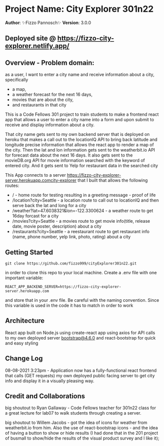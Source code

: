 # Project Name: City Explorer 301n22

**Author**: ✨Fizzo Pannosch✨
**Version**: 3.0.0

## Deployed site @ https://fizzo-city-explorer.netlify.app/

## Overview - Problem domain:

as a user,
I want to enter a city name
and receive information about a city, specifically

- a map,
- a weather forecast for the next 16 days,
- movies that are about the city,
- and restaurants in that city

This is a Code Fellows 301 project to train students to make a frontend react app that allows a user to enter a city name into a form and upon submit to receive and display information about a city.

That city name gets sent to my own backend server that is deployed on heroku that makes a call out to the locationIQ API to bring back latitude and longitude precise information that allows the react app to render a map of the city. Then the lat and lon information gets sent to the weatherbit.io API for forecast data about the next 16 days. It also gets sent to the movieDB.org API for movie information searched with the keyword of entered city. And it gets sent to Yelp for restaurant data in the searched city

This App connects to a server https://fizzo-city-explorer-server.herokuapp.comcity-explorer that I built that allows the following routes:

- / - home route for testing resulting in a greeting message - proof of life
- /location?city=Seattle - a location route to call out to locationIQ and then serve back the lat and long for a city
- /weather?lat=47.6038321&lon=-122.3300624 - a weather route to get 16day forcast for a city
- /movies?city=Seattle - a movies route to get movie info(title, release date, movie poster, description) about a city
- /restaurants?city=Seattle - a reestaurant route to get restaurant info (name, phone number, yelp link, photo, rating) about a city

<!-- Provide a high level overview of what this application is and why you are building it, beyond the fact that it's an assignment for this class. (i.e. What's your problem domain?) -->

## Getting Started

```
git clone https://github.com/fizzo999/cityExplorer301n22.git
```

in order to clone this repo to your local machine.
Create a .env file with one important variable:

```
REACT_APP_BACKEND_SERVER=https://fizzo-city-explorer-server.herokuapp.com
```

and store that in your .env file. Be careful with the naming convention. Since this variable is used in the code it has to match in order to work

<!-- What are the steps that a user must take in order to build this app on their own machine and get it running? -->

## Architecture

React app built on Node.js
using create-react app
using axios for API calls to my own deployed server
bootstrap@4.6.0 and react-bootstrap for quick and easy styling

<!-- Provide a detailed description of the application design. What technologies (languages, libraries, etc) you're using, and any other relevant design information. -->

## Change Log

<!-- Use this area to document the iterative changes made to your application as each feature is successfully implemented. Use time stamps. Here's an example: -->

08-08-2021 3:23pm - Application now has a fully-functional react frontend that calls (GET requests) my own deployed public facing server to get city info and display it in a visually pleasing way.

## Credit and Collaborations

big shoutout to Ryan Gallaway - Code Fellows teacher for 301n22 class for a great lecture for lab07 to walk students through creating a server.

big shoutout to Willem Jacobs - got the idea of icons for weather from weatherbit.io from him. Also the use of react-bootstrap icons - and the idea of having a button to show or hide results (I had done that in the 201 project of busmall to show/hide the results of the visual product survey and I like it);

<!-- Give credit (and a link) to other people or resources that helped you build this application. -->
